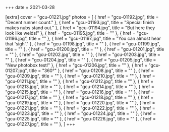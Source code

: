 +++
date = 2021-03-28

[extra]
cover = "gcu-01221.jpg"
photos = [
{ href = "gcu-01192.jpg", title = "Decent runner count." },
{ href = "gcu-01193.jpg", title = "Special finish makes nubs stand out." },
{ href = "gcu-01194.jpg", title = "But here they look like welds!" },
{ href = "gcu-01195.jpg", title = "" },
{ href = "gcu-01196.jpg", title = "" },
{ href = "gcu-01197.jpg", title = "You can almost hear that 'sigh'." },
{ href = "gcu-01198.jpg", title = "" },
{ href = "gcu-01199.jpg", title = "" },
{ href = "gcu-01200.jpg", title = "" },
{ href = "gcu-01201.jpg", title = "" },
{ href = "gcu-01202.jpg", title = "" },
{ href = "gcu-01203.jpg", title = "" },
{ href = "gcu-01204.jpg", title = "" },
{ href = "gcu-01205.jpg", title = "New photobox test!" },
{ href = "gcu-01206.jpg", title = "" },
{ href = "gcu-01207.jpg", title = "360°" },
{ href = "gcu-01208.jpg", title = "" },
{ href = "gcu-01209.jpg", title = "" },
{ href = "gcu-01210.jpg", title = "" },
{ href = "gcu-01211.jpg", title = "" },
{ href = "gcu-01212.jpg", title = "" },
{ href = "gcu-01213.jpg", title = "" },
{ href = "gcu-01214.jpg", title = "" },
{ href = "gcu-01215.jpg", title = "" },
{ href = "gcu-01216.jpg", title = "" },
{ href = "gcu-01217.jpg", title = "" },
{ href = "gcu-01218.jpg", title = "" },
{ href = "gcu-01219.jpg", title = "" },
{ href = "gcu-01220.jpg", title = "" },
{ href = "gcu-01221.jpg", title = "" },
{ href = "gcu-01222.jpg", title = "" },
{ href = "gcu-01223.jpg", title = "" },
{ href = "gcu-01224.jpg", title = "" },
{ href = "gcu-01225.jpg", title = "" },
{ href = "gcu-01226.jpg", title = "" },
{ href = "gcu-01227.jpg", title = "" },
]
+++
